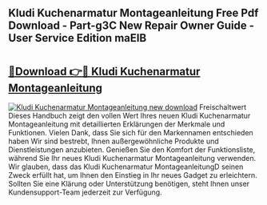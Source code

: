 ## Kludi Kuchenarmatur Montageanleitung Free Pdf Download - Part-g3C New Repair Owner Guide - User Service Edition maElB

# <h2><a href="http://df6sm3.blite.top/?on=Kludi+Kuchenarmatur+Montageanleitung">🔗Download 👉🔴 Kludi Kuchenarmatur Montageanleitung</a></h2>

[![Kludi Kuchenarmatur Montageanleitung new download](https://i.imgur.com/lujVjoI.png)](http://df6sm3.blite.top/?on=Kludi+Kuchenarmatur+Montageanleitung)
Freischaltwert Dieses Handbuch zeigt den vollen Wert Ihres neuen Kludi Kuchenarmatur Montageanleitung mit detaillierten Erklärungen der Merkmale und Funktionen. Vielen Dank, dass Sie sich für den Markennamen entschieden haben Wir sind bestrebt, Ihnen außergewöhnliche Produkte und Dienstleistungen anzubieten. Genießen Sie den Komfort der Funktionsliste, während Sie Ihr neues Kludi Kuchenarmatur Montageanleitung verwenden. Wir glauben, dass das Kludi Kuchenarmatur MontageanleitungD seinen Zweck erfüllt hat, um Ihnen den Einstieg in Ihr neues Gadget zu erleichtern. Sollten Sie eine Klärung oder Unterstützung benötigen, steht Ihnen unser Kundensupport-Team jederzeit zur Verfügung.
